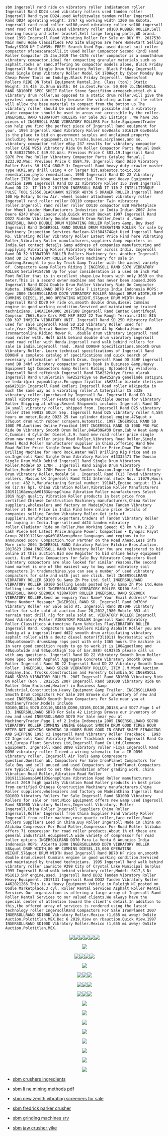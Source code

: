 
```
sbm ingersoll rand ride on vibratory roller indiatandem roller Ingersoll Rand DD24 used vibratory rollers used tandem roller Ingersoll Rand type DD24.used Aufsitzwalze tandem roller Ingersoll Rand DD24 operating weight: 2767 kg working width 1200 mm Kubota. ingersoll rand road roller sd100,used vibratory roller sd100 ingersoll rand road roller sd100,used vibratory roller sd100,RUBBER ROLLER,Sell bearing hosing and idler bracket,Sell large forging parts,WD brand. Used 1999 Ingersoll Rand Vibrating Roller For Sale on BUY MY. 2017530 Main menu Home Classifieds FAQ Site BlogYou are here HomeStart Selling Today!SIGN UP It&#39s FREE! Search Used Equ. used diesel soil roller compactor ofspescaracolli.it Used Roller Compactor Second (2nd) Hand Roller Compactor 25 Jan,2019 The CS76 roller compactor is a smoothdrum vibratory compactor,ideal for compacting granular materials such as asphalt,rocks or sand.Offering 56 compactor models alone, Black Friday Ingersoll Rand Single Drum Vibratory Roller. Black Friday Ingersoll Rand Single Drum Vibratory Roller Model SX 170H&gt by Cyber Monday Buy Cheap Power Tools on Indulgy.Black Friday Ingersoll. Sheepsfoot Rollers RIDE ON Total Equipment Rental,Inc. Class (ton): Static Weight: 24,435 lb.Drum Width: 84 in.Cent.Force: 50,000 lb.INGERSOLL RAND SD100FB SPEC SHEET Roller Stone Specifiion armeeschuettel.ch A vibratory drum roller,as opposed to a static drum roller,will give the greatest compaction density because the vibrating action of the roller will allow the base material to compact from the bottom up.The vibratory roller should be used where ever possible and a vibratory plate compactor should be used in areas not accessible by the roller. INGERSOLL RAND VIBRATORY ROLLERS For Sale 365 Listings . We have 365 pieces of INGERSOLL RAND VIBRATORY ROLLERS For Sale.EquipmentTrader can help you find the perfect piece of Ingersoll Rand equipment for your. 1994 Ingersoll Rand Vibratory Roller GovDeals 2016129 GovDeals is the place to bid on government surplus and unclaimed property including heavy equipment,cars,trucks,buses,airplanes,and so. vibratory compactor roller eBay 237 results for vibratory compactor roller CASE W251 Vibratory Ride On Roller Compactor Parts Manual Book S N 840327500.C $49.92.Was: Previous Price C $83.19.Ingersoll Rand SD70 Pro Pac Roller Vibratory Compactor Parts Catalog Manual.C $233.92.Was: Previous Price C $584.79. Ingersoll Rand Dd30 Vibratory Roller Parts SH 1314 GROUP 3: Ingersoll Rand heavy duty crawler master type HCMZ,any drill using 4 or larger bit,asbestos,toxic,bio remediation,phyto remediation. 1998 Ingersoll Rand DD 22 Vibratory Roller ITEM Bar None Auction Commercial Truck and Heavy Equipment Auction 1998 Ingersoll Rand DD 22 Vibratory Roller 155 1998 Ingersoll Rand DD 22. IT 110 2 2017920 INGERSOLL RAND IT 110 2 INTELLITORQUE PULSE TOOL 52556.BLACKHAWK 92705R 4BY36 5 DRAWER ROLLER.Ingersoll Rand 100 Hp Rotary Screw Air. wheel loader attachment vibratory roller Ingersoll rand roller roller DD110 compactor Twin vibratory roller.Ingersoll rand roller roller DD110 compactor B2B Marketplace for Wheel Loader Manufacturers Industries in India Indian 2007 John Deere 624J Wheel Loader,Cab,Quick Attach Bucket 1997 Ingersoll Rand DD22 RideOn Vibratory Double Smooth Drum Roller,Deutz 4 .Rand INGERSOLL RAND DOUBLE DRUM VIBRATING ROLLER Rollers &amp. Buy Used Ingersoll Rand INGERSOLL RAND DOUBLE DRUM VIBRATING ROLLER for sale by Machinery Inspection Services Maclean.&lt384374&gt.Used Ingersoll Rand Ro. Vibrating Roller Vibratory Roller Latest Price Find here Vibrating Roller,Vibratory Roller manufacturers,suppliers &amp exporters in India.Get contact details &amp address of companies manufacturing and supplying Vibrating Roller,Vibratory Roller across India. Ingersoll Rand DD 32 VIBRATORY ROLLER Rollers Machinery for. Another Ingersoll Rand DD 32 VIBRATORY ROLLER Rollers machinery for sale in Gauteng.Brought to you by Truck &amp Trailer with the widest variety of. Compactors &amp Rollers Riding 2 INGERSOLL RAND SD70 VIBRATORY ROLLER Serial#154768 Up for your consideration is a used 66 inch Pad Foot Roller that is in excellent shape.Low hours with only 3639 on the meter.This is a second owner machine and has never been abused.2005 Ingersoll Rand DD24 Double Drum Roller Vibratory Ride On Compactor Kubota. INGERSOLLRAND DD70 For Sale 7 Listings India Indonesia ROPS: Open 2000 INGERSOLLRAND DD70 VIBRATORY ROLLER 58&quot DRUM WIDTH,80 HP CUMMINS DIESEL,15,000 OPERATING WEIGHT,57&quot DRUM WIDTH Used Ingersoll Rand DD70 HF ride on,smooth double drum,diesel Cummins engine in good working condition.Serviced and maintained by trained technicians. 140ACI04000C 2017108 Ingersoll Rand Centac Centrifugal Compssor 7665.Ride Cars FMC HSP 8022 22 Ton Rough Terrain.(315) BIA CBD 397 INVICTA VIBRATORY UNIT. Ingersoll Rand SD 25D Vibratory Roller used for sale Ingersoll Rand SD 25D Vibratory Roller used for sale,Year 2004,Serial Number 177514,Engine 44 hp Kubota,Hours 468 ironmartonline.Riding Mower R. .double drum vibratory ingersoll rand road roller with. Hot! Walk behind double drum vibratory ingersoll rand road roller with Honda.ingersoll rand walk behind rollers for sale in india.ingersoll rand. .Rand DD90HF Specifications.Smooth Drum Vibratory Roller. Learn technical specifications of Ingersoll Rand DD90HF a complete catalog of specifications and quick search of necessary information of Smooth Drum. Ingersoll Rand DD 34HF ingersoll rand DD 34hf vibratory compactor parts book in Business &amp.Heavy Equipment &gt Compactors &amp Rollers Riding: Uploaded by vvladlena. Ingersoll Rand refteknik Ingersoll Rand T&#252rkiye Firma olarak Ingersoll Rand urunlerinin T&#252rkiye ve D&#252nya genelinde satışını ve tedariğini yapmaktayız.En uygun fiyatlar i&#231in bizimle iletişime ge&#231in Ingersoll Rand kodları Ingersoll Road roller Wikipedia in much the same way as a vibrating roller.A Caterpillar CS 533E vibratory roller.(purchased by Ingersoll Ra. Ingersoll Rand DD 24 small vibratory roller Featured Compare Multiple Quotes for Vibratory Roller Shipping at uShip.Recent Shipments include: Ingersoll Rand DD 24 small vibratory roller, shipped from. Ingersoll Rand D25 vibratory roller Item H9812 SOLD! Sep. Ingersoll Rand D25 vibratory roller 4,584 hours on meter,Deutz DD23 25 two cylinder diesel engine,47&quot x 27&quot drum with rubber scrapers,Automatic. 1997 INGERSOLL RAND SD 100D PR.Auctions Online Proxibid 1997 INGERSOLL RAND SD 100D PRO PAC Ride On Vibratory Smooth Drum Roller,84&#39&#39 Drum,Cab w Heat &amp A C,Cummins 4 Cylinder Diesel,3.9. hand new road roller price single drum new road roller price Road Roller,Vibratory Road Roller,Single Wheel Road Roller manufacturer supplier in China,offering Hand New Road Roller Price Single Drum New Road Roller Price,Down The Hole Drilling Machine for Hard Rock,Water Well Drilling Rig Price and so on.Ingersoll Rand Single Drum Vibratory Roller #13333471 The Doosan Single Drum Walk Behind Ingersoll Rand Single Drum Vibratory Roller,Model# SX 170H . Ingersoll Rand Single Drum Vibratory Roller,Model# SX 170H Power Drum Sanders Amazon.Ingersoll Rand Single Drum Vibratory Roller,Model# SX . Ingersoll Rand TC13 Towed vibratory rollers, Mascus UK Ingersoll Rand TC13 Internal stock No.: 11079,Hours of use: 432 h,Manufacturing Serial number: 191843,Engine output: 13.4 kW (17.97 hp). China Vibration Roller,Vibration Roller Manufacturers 20191116&ensp&#0183&enspChina Vibration Roller manufacturers Select 2019 high quality Vibration Roller products in best price from certified Chinese Construction Machinery manufacturers,China Roller suppliers,wholesalers and factory on MadeinChina Tandem Vibratory Roller at Best Price in India Find here online price details of companies selling Tandem Vibratory Roller.Get info of suppliers,manufacturers,exporters,traders of Tandem Vibratory Roller for buying in India.Ingersollrand dd24 tandem vibratory roller.Gladiator Ride on Roller,Max Working Speed: 03 km h.Rs 2.29 Lakh Piece Get Latest Price.Engine Power: Compaction • Dynapac Fayat Group 20191121&ensp&#0183&enspMore languages and regions to be announced soon! Compaction.Your Partner on the Road Ahead.Less info More info 2004 INGERSOLL RAND Vibratory Roller Ritchie Bros.Auction. 2017623 2004 INGERSOLL RAND Vibratory Roller You are registered to bid online at this auction.Bid now Register to bid online heavy equipment aucti. Used Plate Compactors for Sale Buy Vibratory Compactors Used vibratory compactors are also looked for similar reasons.The second hand market is one of the easiest way to buy used vibratory soil compactors.In trademachines,you can see a number of used vibratory compactors for sale and with just one click. Sell INGERSOLLRAND VIBRATORY ROLLER SD100 Su &amp Zh Pte Ltd. Sell INGERSOLLRAND VIBRATORY ROLLER SD100 Selling Leads posted by Su &amp Zh Pte Ltd.Home Selling Leads Sell INGERSOLLRAND VIBRATORY ROLLER SD100 Sell. INGERSOLL RAND SD200DX VIBRATORY ROLLER INGERSOLL RAND SD200DX VIBRATORY ROLLER.Send an enquiry Your Name* Your Email Address* Your Phone Number* Message* INGERSOLL RAND SD. Ingersoll Rand Dd70hf Vibratory Roller For Sale Sold At. Ingersoll Rand DD70HF vibratory roller for sale sold at auction June 28,2012,1980 Mobile B53 all terrain test drill rig for sale sold at. VIBRATORY ROLLER Ingersoll Rand Vibratory Roller VIBRATORY ROLLER Ingersoll Rand Vibratory Roller.Classifieds Automotive Farm Vehicles FlagVIBRATORY ROLLER Ingersoll Rand. Compactors &amp Rollers Riding Asphalt Roller you are lookig at a ingersollrand dd22 smooth drum articulating vibratory asphalt roller with a deutz diesel motor(f3l1011) hydrostatic with 39&quotsmooth drums&amp rops post with only 1365 hours.the machine is in very good condition ready to go to work.it is 100&quotlong and 40&quotwide and 93&quothigh top of bar.888) 6193735 please call us with any questions. Ingersoll Rand DD 22 Vibratory Smooth Drum Roller Home Spec Search Asphalt Aggregate Concrete Vibratory Smooth Drum Roller Ingersoll Rand DD 22 Ingersoll Rand DD 22 Vibratory Smooth Drum Roller. INGERSOLL RAND SD26D VIBRATORY ROLLER, ITEM J.M.Wood Auction Company,Inc. Trucks,Construction and Forestry Columbia,SC INGERSOLL RAND SD26D VIBRATORY ROLLER. 2007 Ingersoll Rand SD100D Vibratory Ride On Roller (Non . 2012525 2007 Ingersoll Rand SD100D Vibratory Ride On Roller (Non Enclosed,Heater) in Business &amp Industrial,Construction,Heavy Equipment &amp Trailer. INGERSOLLRAND Smooth Drum Compactors For Sale 304 Browse our inventory of new and used INGERSOLLRAND Smooth Drum Compactors For Sale near you at MachineryTrader.Models include SD100,DD24,SD70,DD110,SD45D,DD90,SD105,DD130,DD138,and SD77.Page 1 of 13. INGERSOLLRAND SD70 For Sale 42 Listings Browse our inventory of new and used INGERSOLLRAND SD70 For Sale near you at MachineryTrader.Page 1 of 2 India Indonesia 2005 INGERSOLLRAND SD70D VIBRATORY ROLLER CUMMINS ENGINE 66&quot SMOOTH DRUM GOOD TIRES HOUR METER NOT WORKING SHOWING 18 HOURS RUNS GOOD IN GREAT SHAPE FINANCING AND SHIPPING 1993 c2 Ingersoll Rand Vibratory Roller Trackback . 1993 C2 Ingersoll Rand Vibratory Roller Trackback records Ingersoll Rand Co Ltd,Europa Plant Services Ltd,Ingersoll Rand Co Ltd,Clemmons Equipment. Ingersoll Rand DD90 vibratory roller Fixya Ingersoll Rand DD90 vibratory roller I need a wiring schematic for a IR DD90 vibratory roller. Ingersoll Air Tools &amp Compressors question.Question ab. Compactors For Sale IronPlanet Compactors for Sale Buy and sell unused and used Compactors at IronPlanet.Compactors are typically used to set the foundation after grading work. China Vibration Road Roller,Vibration Road Roller 20191111&ensp&#0183&enspChina Vibration Road Roller manufacturers Select 2019 high quality Vibration Road Roller products in best price from certified Chinese Construction Machinery manufacturers,China Roller suppliers,wholesalers and factory on MadeinChina Ingersoll Rand SD100D Vibratory Rollers For Sale Ingersoll Rand SD100D Vibratory Rollers for sale or rent.Mico Equipment offers new &amp used Ingersoll Rand SD100D Vibratory Rollers,Ingersoll Vibratory. Roller Ingersoll,China Roller Ingersoll Suppliers China Roller Ingersoll,Roller Ingersoll from China Supplier Find Variety Roller Ingersoll from roller machine,rose quartz roller,face roller,Road Rollers Suppliers Loed in China,Buy Roller Ingersoll Made in China on Alibaba Compressor For Road Roller,Compressor For Road Roller Alibaba offers 71 compressor for road roller products.About 1% of these are general industrial equipment.A wide variety of compressor for road roller options INGERSOLLRAND DD70 Para La Venta 6 Anuncios India Indonesia ROPS: Abierta 2000 INGERSOLLRAND DD70 VIBRATORY ROLLER 58&quot DRUM WIDTH,80 HP CUMMINS DIESEL,15,000 OPERATING WEIGHT,57&quot DRUM WIDTH Used Ingersoll Rand DD70 HF ride on,smooth double drum,diesel Cummins engine in good working condition.Serviced and maintained by trained technicians. 1995 Ingersoll Rand walk behind vibratory roller LawnSite #298 City of Crystal Lake Municipal Surplus 1995 Ingersoll Rand walk behind vibratory roller,Model: SX17,S N: WS1013.5HP engine,used. Ingersoll Rand DD32 Tandem Vibratory Roller Heavy Equipment. 2017131 Ingersoll Rand DD32 Tandem Vibratory Roller 4462021266.This is a Heavy Equipment Vehicle in Raleigh NC posted on Oodle Marketplace.3 cyl. Roller Rental Services Asphalt Roller Rental Services Our organization is offering a large array of Ingersoll Rand Roller Rental Services to our valued clients.We always have the special center of attention toward the client's detail.In addition to this,the offered array of services is rendered using the latest technology roller IngersollRand Compactors For Sale IronPlanet 2007 INGERSOLLRAND SD100D Vibratory Roller.Mexico (1,655 mi away) OnSite Auction.Polotitlan,MEX.Dec 6 2019.View on rbauction.Quick View.1997 INGERSOLLRAND SD100D Vibratory Roller.Mexico (1,655 mi away) OnSite Auction.Polotitlan,MEX. 
```

<div align="center">
  
<a rel="nofollow" href="https://m.shibang-china.com?f=github&k=sbm+ingersoll+rand+ride+on+vibratory+roller+india"><img src="https://static.shibang-china.com/en/l.png"></a><img src="https://static.shibang-china.com/en/hw.png"><a rel="nofollow" href="https://m.shibang-china.com/product/?f=github&k=sbm+ingersoll+rand+ride+on+vibratory+roller+india"><img src="https://static.shibang-china.com/en/p.png"></a><a rel="nofollow" href="https://m.shibang-china.com/cases/?f=github&k=sbm+ingersoll+rand+ride+on+vibratory+roller+india"><img src="https://static.shibang-china.com/en/c.png"></a><a rel="nofollow" href="https://m.shibang-china.com/news/?f=github&k=sbm+ingersoll+rand+ride+on+vibratory+roller+india"><img src="https://static.shibang-china.com/en/n.png"></a><a rel="nofollow" href="https://m.shibang-china.com?f=github&k=sbm+ingersoll+rand+ride+on+vibratory+roller+india"><img src="https://static.shibang-china.com/en/m.png"></a>

<a rel="nofollow" href="https://m.shibang-china.com/product/?f=github&k=sbm+ingersoll+rand+ride+on+vibratory+roller+india"><img src="https://static.shibang-china.com/en/b.jpg"></a>
  
<a rel="nofollow" href="https://m.shibang-china.com/solution-aggregate.html?f=github&k=sbm+ingersoll+rand+ride+on+vibratory+roller+india"><img src="https://static.shibang-china.com/en/a.jpg"></a><a rel="nofollow" href="https://m.shibang-china.com/solution-mine.html?f=github&k=sbm+ingersoll+rand+ride+on+vibratory+roller+india"><img src="https://static.shibang-china.com/en/m.jpg"></a><a rel="nofollow" href="https://m.shibang-china.com/solution-mill.html?f=github&k=sbm+ingersoll+rand+ride+on+vibratory+roller+india"><img src="https://static.shibang-china.com/en/g.jpg"></a><a rel="nofollow" href="https://m.shibang-china.com/solution-epc.html?f=github&k=sbm+ingersoll+rand+ride+on+vibratory+roller+india"><img src="https://static.shibang-china.com/en/e.jpg"></a>

<a rel="nofollow" href="https://m.shibang-china.com/product/?f=github&k=sbm+ingersoll+rand+ride+on+vibratory+roller+india"><img src="https://static.shibang-china.com/en/a-p.png"></a>

<a rel="nofollow" href="https://m.shibang-china.com/product/crusher/c6x.html?f=github&k=sbm+ingersoll+rand+ride+on+vibratory+roller+india"><img src="https://static.shibang-china.com/en/j.jpg"></a><a rel="nofollow" href="https://m.shibang-china.com/product/crusher/ci5x.html?f=github&k=sbm+ingersoll+rand+ride+on+vibratory+roller+india"><img src="https://static.shibang-china.com/en/i.jpg"></a><a rel="nofollow" href="https://m.shibang-china.com/product/crusher/hst.html?f=github&k=sbm+ingersoll+rand+ride+on+vibratory+roller+india"><img src="https://static.shibang-china.com/en/c.jpg"></a>

<a rel="nofollow" href="https://m.shibang-china.com/product/mill/mtw.html?f=github&k=sbm+ingersoll+rand+ride+on+vibratory+roller+india"><img src="https://static.shibang-china.com/en/mtw.jpg"></a><a rel="nofollow" href="https://m.shibang-china.com/product/mill/scm.html?f=github&k=sbm+ingersoll+rand+ride+on+vibratory+roller+india"><img src="https://static.shibang-china.com/en/scm.jpg"></a><a rel="nofollow" href="https://m.shibang-china.com/product/mill/lm.html?f=github&k=sbm+ingersoll+rand+ride+on+vibratory+roller+india"><img src="https://static.shibang-china.com/en/lm.jpg"></a>

<a rel="nofollow" href="https://m.shibang-china.com/product/sand/vsi6x.html?f=github&k=sbm+ingersoll+rand+ride+on+vibratory+roller+india"><img src="https://static.shibang-china.com/en/6x.jpg"></a><a rel="nofollow" href="https://m.shibang-china.com/product/sand/vu.html?f=github&k=sbm+ingersoll+rand+ride+on+vibratory+roller+india"><img src="https://static.shibang-china.com/en/vu.jpg"></a><a rel="nofollow" href="https://m.shibang-china.com/product/mobile/klun.html?f=github&k=sbm+ingersoll+rand+ride+on+vibratory+roller+india"><img src="https://static.shibang-china.com/en/k.jpg"></a>

<a rel="nofollow" href="https://m.shibang-china.com/cases/?f=github&k=sbm+ingersoll+rand+ride+on+vibratory+roller+india"><img src="https://static.shibang-china.com/en/case.png"></a>

<a rel="nofollow" href="https://m.shibang-china.com/cases/aggregate/202.html?f=github&k=sbm+ingersoll+rand+ride+on+vibratory+roller+india"><img src="https://static.shibang-china.com/en/c-1.jpg"></a>

<a rel="nofollow" href="https://m.shibang-china.com/cases/aggregate/203.html?f=github&k=sbm+ingersoll+rand+ride+on+vibratory+roller+india"><img src="https://static.shibang-china.com/en/c-2.jpg"></a>

<a rel="nofollow" href="https://m.shibang-china.com/cases/mill/123.html?f=github&k=sbm+ingersoll+rand+ride+on+vibratory+roller+india"><img src="https://static.shibang-china.com/en/c-3.jpg"></a>

<a rel="nofollow" href="https://m.shibang-china.com/contact_us.html?f=github&k=sbm+ingersoll+rand+ride+on+vibratory+roller+india"><img src="https://static.shibang-china.com/en/contact.png"></a>

<a rel="nofollow" href="https://swt.shibang-china.com/?f=github&k=sbm+ingersoll+rand+ride+on+vibratory+roller+india"><img src="https://static.shibang-china.com/en/chat.png"></a>

<a rel="nofollow" href="https://whatsapp.shibangsoft.com/WhatsApp.php?f=github&k=sbm+ingersoll+rand+ride+on+vibratory+roller+india"><img src="https://static.shibang-china.com/en/whatsapp.png"></a>

<a rel="nofollow" href="https://m.shibang-china.com/?f=github&k=sbm+ingersoll+rand+ride+on+vibratory+roller+india"><img src="https://static.shibang-china.com/en/website.png"></a>

</div>


* [sbm crushers ingredients](sbm%20crushers%20ingredients.md)

* [sbm li ne mining methods pdf](sbm%20li%20ne%20mining%20methods%20pdf.md)

* [sbm new zenith vibrating screeners for sale](sbm%20new%20zenith%20vibrating%20screeners%20for%20sale.md)

* [sbm fredrick parker crusher](sbm%20fredrick%20parker%20crusher.md)

* [sbm grinding machines srv](sbm%20grinding%20machines%20srv.md)

* [sbm jaw crusher yike](sbm%20jaw%20crusher%20yike.md)
